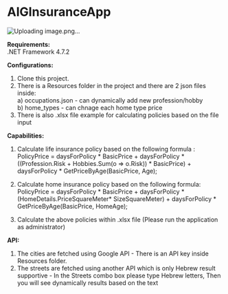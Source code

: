 # AIGInsuranceApp

![Uploading image.png…]()



**Requirements:**    
.NET Framework 4.7.2
 
**Configurations:**  

1. Clone this project.  
2. There is a Resources folder in the project and there are 2 json files inside:  
    a) occupations.json - can dynamically add new profession/hobby  
    b) home_types - can chnage each home type price  
3. There is also .xlsx file example for calculating policies based on the file input     

 **Capabilities:**

 1. Calculate life insurance policy based on the following formula :  
    PolicyPrice = daysForPolicy * BasicPrice
   \+ daysForPolicy * ((Profession.Risk + Hobbies.Sum(o => o.Risk)) * BasicPrice)
   \+ daysForPolicy * GetPriceByAge(BasicPrice, Age);

 2. Calculate home insurance policy based on the following formula:  
    PolicyPrice = daysForPolicy * BasicPrice
  \+ daysForPolicy * (HomeDetails.PriceSquareMeter* SizeSquareMeter)
  \+ daysForPolicy * GetPriceByAge(BasicPrice, HomeAge);

 3. Calculate the above policies within .xlsx file (Please run the application as administrator)


 **API:**

 1. The cities are fetched using Google API - There is an API key inside Resources folder.
 2. The streets are fetched using another API which is only Hebrew result supportive - In the Streets combo box please type Hebrew letters, Then you will see dynamically results based on the text
   
    
